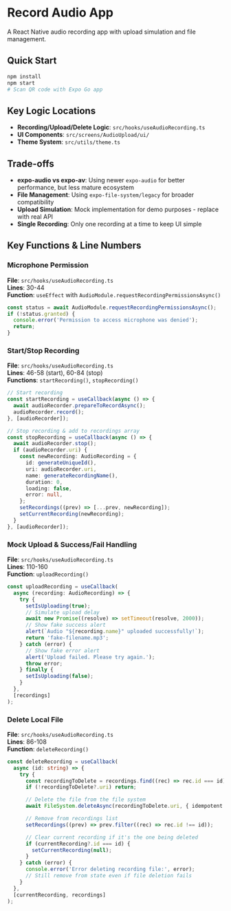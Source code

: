 # Record Audio App

A React Native audio recording app with upload simulation and file management.

## Quick Start

```bash
npm install
npm start
# Scan QR code with Expo Go app
```

## Key Logic Locations

- **Recording/Upload/Delete Logic**: `src/hooks/useAudioRecording.ts`
- **UI Components**: `src/screens/AudioUpload/ui/`
- **Theme System**: `src/utils/theme.ts`

## Trade-offs

- **expo-audio vs expo-av**: Using newer `expo-audio` for better performance, but less mature ecosystem
- **File Management**: Using `expo-file-system/legacy` for broader compatibility
- **Upload Simulation**: Mock implementation for demo purposes - replace with real API
- **Single Recording**: Only one recording at a time to keep UI simple

## Key Functions & Line Numbers

### Microphone Permission

**File**: `src/hooks/useAudioRecording.ts`  
**Lines**: 30-44  
**Function**: `useEffect` with `AudioModule.requestRecordingPermissionsAsync()`

```typescript
const status = await AudioModule.requestRecordingPermissionsAsync();
if (!status.granted) {
  console.error('Permission to access microphone was denied');
  return;
}
```

### Start/Stop Recording

**File**: `src/hooks/useAudioRecording.ts`  
**Lines**: 46-58 (start), 60-84 (stop)  
**Functions**: `startRecording()`, `stopRecording()`

```typescript
// Start recording
const startRecording = useCallback(async () => {
  await audioRecorder.prepareToRecordAsync();
  audioRecorder.record();
}, [audioRecorder]);

// Stop recording & add to recordings array
const stopRecording = useCallback(async () => {
  await audioRecorder.stop();
  if (audioRecorder.uri) {
    const newRecording: AudioRecording = {
      id: generateUniqueId(),
      uri: audioRecorder.uri,
      name: generateRecordingName(),
      duration: 0,
      loading: false,
      error: null,
    };
    setRecordings((prev) => [...prev, newRecording]);
    setCurrentRecording(newRecording);
  }
}, [audioRecorder]);
```

### Mock Upload & Success/Fail Handling

**File**: `src/hooks/useAudioRecording.ts`  
**Lines**: 110-160  
**Function**: `uploadRecording()`

```typescript
const uploadRecording = useCallback(
  async (recording: AudioRecording) => {
    try {
      setIsUploading(true);
      // Simulate upload delay
      await new Promise((resolve) => setTimeout(resolve, 2000));
      // Show fake success alert
      alert(`Audio "${recording.name}" uploaded successfully!`);
      return 'fake-filename.mp3';
    } catch (error) {
      // Show fake error alert
      alert('Upload failed. Please try again.');
      throw error;
    } finally {
      setIsUploading(false);
    }
  },
  [recordings]
);
```

### Delete Local File

**File**: `src/hooks/useAudioRecording.ts`  
**Lines**: 86-108  
**Function**: `deleteRecording()`

```typescript
const deleteRecording = useCallback(
  async (id: string) => {
    try {
      const recordingToDelete = recordings.find((rec) => rec.id === id);
      if (!recordingToDelete?.uri) return;

      // Delete the file from the file system
      await FileSystem.deleteAsync(recordingToDelete.uri, { idempotent: true });

      // Remove from recordings list
      setRecordings((prev) => prev.filter((rec) => rec.id !== id));

      // Clear current recording if it's the one being deleted
      if (currentRecording?.id === id) {
        setCurrentRecording(null);
      }
    } catch (error) {
      console.error('Error deleting recording file:', error);
      // Still remove from state even if file deletion fails
    }
  },
  [currentRecording, recordings]
);
```
